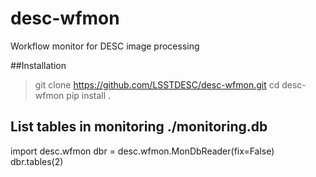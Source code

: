 # desc-wfmon
Workflow monitor for DESC image processing

##Installation
> git clone https://github.com/LSSTDESC/desc-wfmon.git
> cd desc-wfmon
> pip install .

## List tables in monitoring ./monitoring.db
import desc.wfmon
dbr = desc.wfmon.MonDbReader(fix=False)
dbr.tables(2)
